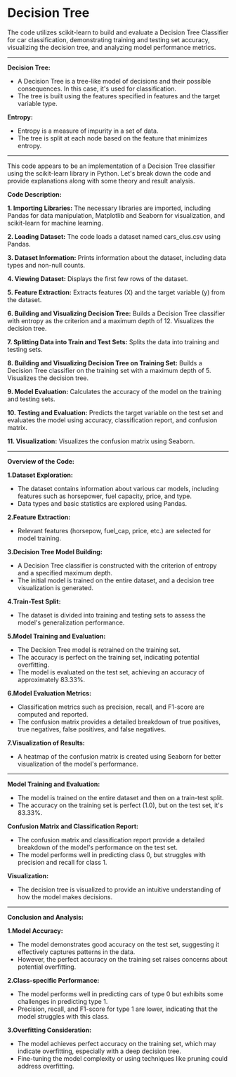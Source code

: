 # Decision Tree
The code utilizes scikit-learn to build and evaluate a Decision Tree Classifier for car classification, demonstrating training and testing set accuracy, visualizing the decision tree, and analyzing model performance metrics.

---

**Decision Tree:**

* A Decision Tree is a tree-like model of decisions and their possible consequences. In this case, it's used for classification.
* The tree is built using the features specified in features and the target variable type.

**Entropy:**

* Entropy is a measure of impurity in a set of data. 
* The tree is split at each node based on the feature that minimizes entropy.

---

This code appears to be an implementation of a Decision Tree classifier using the scikit-learn library in Python. Let's break down the code and provide explanations along with some theory and result analysis.

**Code Description:**

**1. Importing Libraries:** The necessary libraries are imported, including Pandas for data manipulation, Matplotlib and Seaborn for visualization, and scikit-learn for machine learning.

**2. Loading Dataset:** The code loads a dataset named cars_clus.csv using Pandas.

**3. Dataset Information:** Prints information about the dataset, including data types and non-null counts.

**4. Viewing Dataset:** Displays the first few rows of the dataset.

**5. Feature Extraction:** Extracts features (X) and the target variable (y) from the dataset.

**6. Building and Visualizing Decision Tree:** Builds a Decision Tree classifier with entropy as the criterion and a maximum depth of 12.
Visualizes the decision tree.

**7. Splitting Data into Train and Test Sets:** Splits the data into training and testing sets.

**8. Building and Visualizing Decision Tree on Training Set:** Builds a Decision Tree classifier on the training set with a maximum depth of 5.
Visualizes the decision tree.

**9. Model Evaluation:** Calculates the accuracy of the model on the training and testing sets.

**10. Testing and Evaluation:** Predicts the target variable on the test set and evaluates the model using accuracy, classification report, and confusion matrix.

**11. Visualization:** Visualizes the confusion matrix using Seaborn.

---

**Overview of the Code:**

**1.Dataset Exploration:**

* The dataset contains information about various car models, including features such as horsepower, fuel capacity, price, and type.
* Data types and basic statistics are explored using Pandas.

**2.Feature Extraction:**

* Relevant features (horsepow, fuel_cap, price, etc.) are selected for model training.

**3.Decision Tree Model Building:**

* A Decision Tree classifier is constructed with the criterion of entropy and a specified maximum depth.
* The initial model is trained on the entire dataset, and a decision tree visualization is generated.

**4.Train-Test Split:**

* The dataset is divided into training and testing sets to assess the model's generalization performance.

**5.Model Training and Evaluation:**

* The Decision Tree model is retrained on the training set.
* The accuracy is perfect on the training set, indicating potential overfitting.
* The model is evaluated on the test set, achieving an accuracy of approximately 83.33%.

**6.Model Evaluation Metrics:**

* Classification metrics such as precision, recall, and F1-score are computed and reported.
* The confusion matrix provides a detailed breakdown of true positives, true negatives, false positives, and false negatives.

**7.Visualization of Results:**

* A heatmap of the confusion matrix is created using Seaborn for better visualization of the model's performance.

---

**Model Training and Evaluation:**

* The model is trained on the entire dataset and then on a train-test split.
* The accuracy on the training set is perfect (1.0), but on the test set, it's 83.33%.

**Confusion Matrix and Classification Report:**

* The confusion matrix and classification report provide a detailed breakdown of the model's performance on the test set.
* The model performs well in predicting class 0, but struggles with precision and recall for class 1.

**Visualization:**

* The decision tree is visualized to provide an intuitive understanding of how the model makes decisions.

---

**Conclusion and Analysis:**

**1.Model Accuracy:**

* The model demonstrates good accuracy on the test set, suggesting it effectively captures patterns in the data.
* However, the perfect accuracy on the training set raises concerns about potential overfitting.

**2.Class-specific Performance:**

* The model performs well in predicting cars of type 0 but exhibits some challenges in predicting type 1.
* Precision, recall, and F1-score for type 1 are lower, indicating that the model struggles with this class.

**3.Overfitting Consideration:**

* The model achieves perfect accuracy on the training set, which may indicate overfitting, especially with a deep decision tree.
* Fine-tuning the model complexity or using techniques like pruning could address overfitting.
